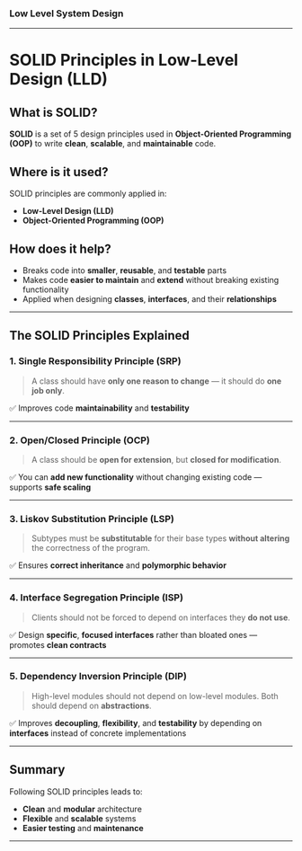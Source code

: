 ### Low Level System Design ###
---

# SOLID Principles in Low-Level Design (LLD)

## What is SOLID?

**SOLID** is a set of 5 design principles used in **Object-Oriented Programming (OOP)** to write **clean**, **scalable**, and **maintainable** code.

## Where is it used?

SOLID principles are commonly applied in:

* **Low-Level Design (LLD)**
* **Object-Oriented Programming (OOP)**

## How does it help?

* Breaks code into **smaller**, **reusable**, and **testable** parts
* Makes code **easier to maintain** and **extend** without breaking existing functionality
* Applied when designing **classes**, **interfaces**, and their **relationships**

---

## The SOLID Principles Explained

### 1. Single Responsibility Principle (SRP)

> A class should have **only one reason to change** — it should do **one job only**.

✅ Improves code **maintainability** and **testability**

---

### 2. Open/Closed Principle (OCP)

> A class should be **open for extension**, but **closed for modification**.

✅ You can **add new functionality** without changing existing code — supports **safe scaling**

---

### 3. Liskov Substitution Principle (LSP)

> Subtypes must be **substitutable** for their base types **without altering** the correctness of the program.

✅ Ensures **correct inheritance** and **polymorphic behavior**

---

### 4. Interface Segregation Principle (ISP)

> Clients should not be forced to depend on interfaces they **do not use**.

✅ Design **specific**, **focused interfaces** rather than bloated ones — promotes **clean contracts**

---

### 5. Dependency Inversion Principle (DIP)

> High-level modules should not depend on low-level modules. Both should depend on **abstractions**.

✅ Improves **decoupling**, **flexibility**, and **testability** by depending on **interfaces** instead of concrete implementations

---

## Summary

Following SOLID principles leads to:

* **Clean** and **modular** architecture
* **Flexible** and **scalable** systems
* **Easier testing** and **maintenance**

---

